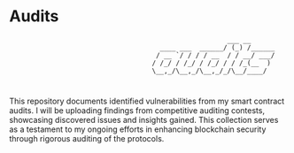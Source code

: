 # Audits
```
                                                       ___ __      
                                      ____ ___  ______/ (_) /______
                                     / __ `/ / / / __  / / __/ ___/
                                    / /_/ / /_/ / /_/ / / /_(__  ) 
                                    \__,_/\__,_/\__,_/_/\__/____/  
```
#
This repository documents identified vulnerabilities from my smart contract audits. I will be uploading findings from competitive auditing contests, showcasing discovered issues and insights gained. This collection serves as a testament to my ongoing efforts in enhancing blockchain security through rigorous auditing of the protocols.